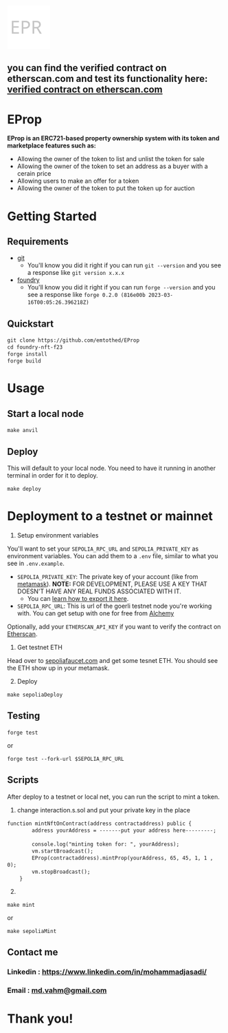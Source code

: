 <img src="img/LOGO.svg" alt="EProp" height="100px">

## you can find the verified contract on etherscan.com and test its functionality here: [verified contract on etherscan.com](https://sepolia.etherscan.io/address/0xee519a1b66186328e3b7279b6a9698ca3bf46122)


# EProp

**EProp is an ERC721-based property ownership system with its token and marketplace features such as:**

  - Allowing the owner of the token to list and unlist the token for sale 
   - Allowing the owner of the token to set an address as a buyer with a cerain price 
   - Allowing users to make an offer for a token 
   - Allowing the owner of the token to put the token up for auction


# Getting Started

## Requirements

- [git](https://git-scm.com/book/en/v2/Getting-Started-Installing-Git)
  - You'll know you did it right if you can run `git --version` and you see a response like `git version x.x.x`
- [foundry](https://getfoundry.sh/)
  - You'll know you did it right if you can run `forge --version` and you see a response like `forge 0.2.0 (816e00b 2023-03-16T00:05:26.396218Z)`

## Quickstart

```
git clone https://github.com/emtothed/EProp
cd foundry-nft-f23
forge install
forge build
```

# Usage

## Start a local node

```
make anvil
```

## Deploy

This will default to your local node. You need to have it running in another terminal in order for it to deploy.

```
make deploy
```


# Deployment to a testnet or mainnet

1. Setup environment variables

You'll want to set your `SEPOLIA_RPC_URL` and `SEPOLIA_PRIVATE_KEY` as environment variables. You can add them to a `.env` file, similar to what you see in `.env.example`.

- `SEPOLIA_PRIVATE_KEY`: The private key of your account (like from [metamask](https://metamask.io/)). **NOTE:** FOR DEVELOPMENT, PLEASE USE A KEY THAT DOESN'T HAVE ANY REAL FUNDS ASSOCIATED WITH IT.
  - You can [learn how to export it here](https://metamask.zendesk.com/hc/en-us/articles/360015289632-How-to-Export-an-Account-Private-Key).
- `SEPOLIA_RPC_URL`: This is url of the goerli testnet node you're working with. You can get setup with one for free from [Alchemy](https://alchemy.com/?a=673c802981)

Optionally, add your `ETHERSCAN_API_KEY` if you want to verify the contract on [Etherscan](https://etherscan.io/).

1. Get testnet ETH

Head over to [sepoliafaucet.com](https://sepoliafaucet.com/) and get some tesnet ETH. You should see the ETH show up in your metamask.

2. Deploy

```
make sepoliaDeploy
```

## Testing

```
forge test
```

or 

```
forge test --fork-url $SEPOLIA_RPC_URL
```

## Scripts

After deploy to a testnet or local net, you can run the script to mint a token. 
1. change interaction.s.sol and put your private key in the place
```
function mintNftOnContract(address contractaddress) public {
        address yourAddress = -------put your address here---------;
        
        console.log("minting token for: ", yourAddress);
        vm.startBroadcast();
        EProp(contractaddress).mintProp(yourAddress, 65, 45, 1, 1 , 0);
        vm.stopBroadcast();
    }
```

2.
```
make mint
```
or 
```
make sepoliaMint
```
## Contact me
### Linkedin : https://www.linkedin.com/in/mohammadjasadi/

### Email : md.vahm@gmail.com
# Thank you!